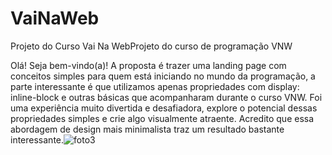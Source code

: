 # VaiNaWeb
Projeto do Curso Vai Na WebProjeto do curso de programação VNW

Olá! Seja bem-vindo(a)! A proposta é trazer uma landing page com conceitos simples para quem está iniciando no mundo da programação, a parte interessante é que utilizamos apenas propriedades com display: inline-block e outras básicas que acompanharam durante o curso VNW. Foi uma experiência muito divertida e desafiadora, explore o potencial dessas propriedades simples e crie algo visualmente atraente. Acredito que essa abordagem de design mais minimalista traz um resultado bastante interessante.![foto3](https://github.com/rafaelbenitezduartesharp/VaiNaWeb/assets/109101648/96bd1602-17c8-41f7-a76f-a5b81bd4fee8)
